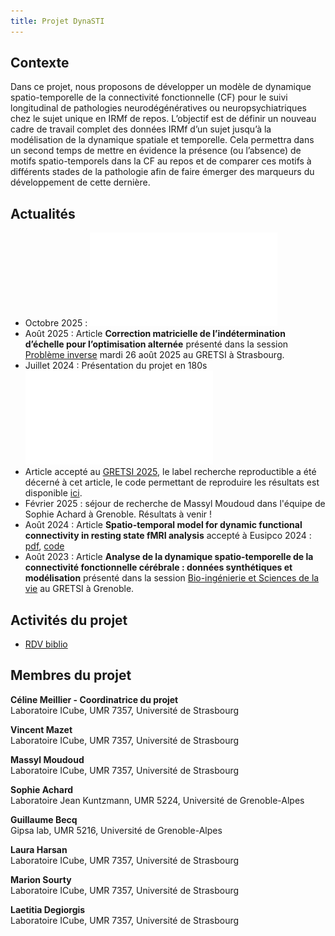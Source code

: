 ```yaml
---
title: Projet DynaSTI  
---
```

## Contexte 
Dans ce projet, nous proposons de développer un modèle de dynamique spatio-temporelle de la
connectivité fonctionnelle (CF) pour le suivi longitudinal de pathologies neurodégénératives ou neuropsychiatriques chez le sujet unique
en IRMf de repos. L’objectif est de définir un nouveau cadre de travail complet des données IRMf d’un sujet
jusqu’à la modélisation de la dynamique spatiale et temporelle. Cela permettra dans un second temps de
mettre en évidence la présence (ou l’absence) de motifs spatio-temporels dans la CF au repos et de
comparer ces motifs à différents stades de la pathologie afin de faire émerger des marqueurs du
développement de cette dernière.

## Actualités 
* Octobre 2025 : ![Offre de stage de M2](Stage_dCF.pdf)
* Août 2025 : Article **Correction matricielle de l’indétermination d’échelle pour l’optimisation alternée** présenté dans la session [Problème inverse](https://gretsi.fr/colloque2025/programme/) mardi 26 août 2025 au GRETSI à Strasbourg. 
* Juillet 2024 : Présentation du projet en 180s
   ![Cliquer ici pour voir l'image](MEILLIER_Celine.pdf "Slide de présentation")
* Article accepté au [GRETSI 2025]([https://gretsi.fr/colloque2025/](https://gretsi.fr/data/colloque/pdf/2025_moudoud1416.pdf)), le label recherche reproductible a été décerné à cet article, le code permettant de reproduire les résultats est disponible [ici](https://github.com/massylmoudoud/DynaSTI_Gretsi2025).
* Février 2025 : séjour de recherche de Massyl Moudoud dans l'équipe de Sophie Achard à Grenoble. Résultats à venir ! 
* Août 2024 : Article **Spatio-temporal model for dynamic functional connectivity in resting state fMRI analysis** accepté à Eusipco 2024 : [pdf](https://eurasip.org/Proceedings/Eusipco/Eusipco2024/pdfs/0000787.pdf), [code](https://github.com/massylmoudoud/DynaSTI_Eusipco2024) 
* Août 2023 : Article **Analyse de la dynamique spatio-temporelle de la connectivité fonctionnelle cérébrale : données synthétiques et modélisation** présenté dans la session [Bio-ingénierie et Sciences de la vie](https://gretsi.fr/data/colloque/pdf/2023_meillier1268.pdf) au GRETSI à Grenoble.

## Activités du projet 
* [RDV biblio](biblio.md)


## Membres du projet


__Céline Meillier - Coordinatrice du projet__  
Laboratoire ICube, UMR 7357, Université de Strasbourg 

__Vincent Mazet__  
Laboratoire ICube, UMR 7357, Université de Strasbourg 

__Massyl Moudoud__  
Laboratoire ICube, UMR 7357, Université de Strasbourg

__Sophie Achard__   
Laboratoire Jean Kuntzmann, UMR 5224, Université de Grenoble-Alpes

__Guillaume Becq__  
Gipsa lab, UMR 5216, Université de Grenoble-Alpes

__Laura Harsan__   
Laboratoire ICube, UMR 7357, Université de Strasbourg 

__Marion Sourty__  
Laboratoire ICube, UMR 7357, Université de Strasbourg 

__Laetitia Degiorgis__  
Laboratoire ICube, UMR 7357, Université de Strasbourg 


